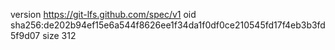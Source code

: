 version https://git-lfs.github.com/spec/v1
oid sha256:de202b94ef15e6a544f8626ee1f34da1f0df0ce210545fd17f4eb3b3fd5f9d07
size 312
